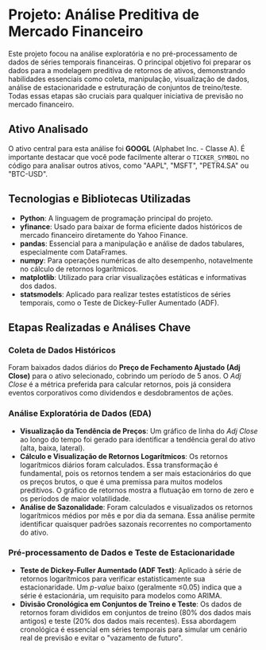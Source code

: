 # Projeto: Análise Preditiva de Mercado Financeiro

Este projeto focou na análise exploratória e no pré-processamento de dados de séries temporais financeiras. O principal objetivo foi preparar os dados para a modelagem preditiva de retornos de ativos, demonstrando habilidades essenciais como coleta, manipulação, visualização de dados, análise de estacionaridade e estruturação de conjuntos de treino/teste. Todas essas etapas são cruciais para qualquer iniciativa de previsão no mercado financeiro.

## Ativo Analisado

O ativo central para esta análise foi **GOOGL** (Alphabet Inc. - Classe A). É importante destacar que você pode facilmente alterar o `TICKER_SYMBOL` no código para analisar outros ativos, como "AAPL", "MSFT", "PETR4.SA" ou "BTC-USD".

## Tecnologias e Bibliotecas Utilizadas

- **Python**: A linguagem de programação principal do projeto.
- **yfinance**: Usado para baixar de forma eficiente dados históricos de mercado financeiro diretamente do Yahoo Finance.
- **pandas**: Essencial para a manipulação e análise de dados tabulares, especialmente com DataFrames.
- **numpy**: Para operações numéricas de alto desempenho, notavelmente no cálculo de retornos logarítmicos.
- **matplotlib**: Utilizado para criar visualizações estáticas e informativas dos dados.
- **statsmodels**: Aplicado para realizar testes estatísticos de séries temporais, como o Teste de Dickey-Fuller Aumentado (ADF).

## Etapas Realizadas e Análises Chave

### Coleta de Dados Históricos

Foram baixados dados diários do **Preço de Fechamento Ajustado (Adj Close)** para o ativo selecionado, cobrindo um período de 5 anos. O *Adj Close* é a métrica preferida para calcular retornos, pois já considera eventos corporativos como dividendos e desdobramentos de ações.

### Análise Exploratória de Dados (EDA)

- **Visualização da Tendência de Preços**: Um gráfico de linha do *Adj Close* ao longo do tempo foi gerado para identificar a tendência geral do ativo (alta, baixa, lateral).
- **Cálculo e Visualização de Retornos Logarítmicos**: Os retornos logarítmicos diários foram calculados. Essa transformação é fundamental, pois os retornos tendem a ser mais estacionários do que os preços brutos, o que é uma premissa para muitos modelos preditivos. O gráfico de retornos mostra a flutuação em torno de zero e os períodos de maior volatilidade.
- **Análise de Sazonalidade**: Foram calculados e visualizados os retornos logarítmicos médios por mês e por dia da semana. Essa análise permite identificar quaisquer padrões sazonais recorrentes no comportamento do ativo.

### Pré-processamento de Dados e Teste de Estacionaridade

- **Teste de Dickey-Fuller Aumentado (ADF Test)**: Aplicado à série de retornos logarítmicos para verificar estatisticamente sua estacionaridade. Um *p-value* baixo (geralmente ≤0.05) indica que a série é estacionária, um requisito para modelos como ARIMA.
- **Divisão Cronológica em Conjuntos de Treino e Teste**: Os dados de retornos foram divididos em conjuntos de treino (80% dos dados mais antigos) e teste (20% dos dados mais recentes). Essa abordagem cronológica é essencial em séries temporais para simular um cenário real de previsão e evitar o "vazamento de futuro".
